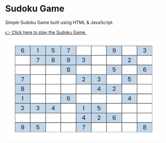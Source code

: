 # Sudoku Game

Simple Sudoku Game built using HTML & JavaScript.

[👉 Click here to play the Sudoku Game.](https://srikanta30.github.io/Sudoku-Game/ "Sudoku Game")



![Sudoku Game](https://github.com/srikanta30/Sudoku-Game/blob/main/Sudoku-Game.png "Sudoku Game")
